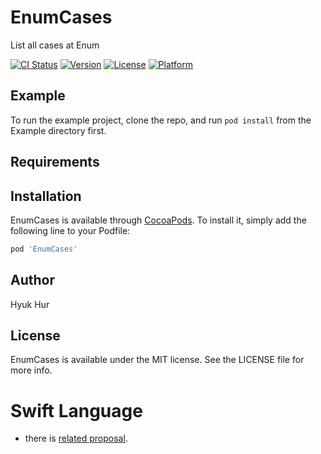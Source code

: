 # EnumCases
List all cases at Enum

[![CI Status](http://img.shields.io/travis/hyukhur/EnumCases.svg?style=flat)](https://travis-ci.org/hyukhur/EnumCases)
[![Version](https://img.shields.io/cocoapods/v/EnumCases.svg?style=flat)](http://cocoapods.org/pods/EnumCases)
[![License](https://img.shields.io/cocoapods/l/EnumCases.svg?style=flat)](http://cocoapods.org/pods/EnumCases)
[![Platform](https://img.shields.io/cocoapods/p/EnumCases.svg?style=flat)](http://cocoapods.org/pods/EnumCases)

## Example

To run the example project, clone the repo, and run `pod install` from the Example directory first.

## Requirements

## Installation

EnumCases is available through [CocoaPods](http://cocoapods.org). To install
it, simply add the following line to your Podfile:

```ruby
pod 'EnumCases'
```

## Author

Hyuk Hur

## License

EnumCases is available under the MIT license. See the LICENSE file for more info.

# Swift Language
* there is [related proposal](https://github.com/apple/swift-evolution/blob/master/proposals/0194-derived-collection-of-enum-cases.md).
